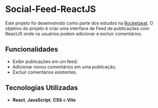# Social-Feed-ReactJS

Este projeto foi desenvolvido como parte dos estudos na [Rocketseat](https://rocketseat.com.br/). O objetivo do projeto é criar uma interface de Feed de publicações com ReactJS onde os usuários podem adicionar e excluir comentários.

## Funcionalidades

- Exibir publicações em um feed;
- Adicionar novos comentários em uma publicação;
- Excluir comentários existentes.

## Tecnologias Utilizadas

- **React**, **JavaScript**, **CSS** e **Vite**
